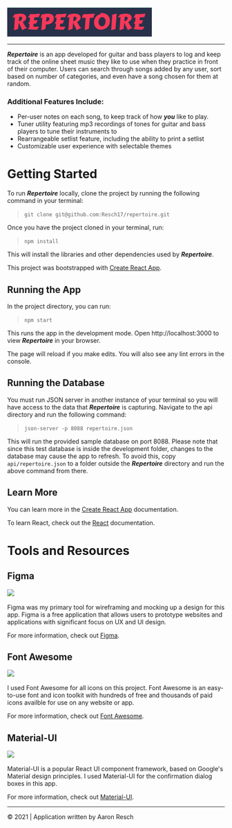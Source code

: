 ![Repertoire](https://raw.githubusercontent.com/Resch17/repertoire/main/.github/images/repertoirelogo.png
)
- - - -

***Repertoire*** is an app developed for guitar and bass players to log and keep track of the online sheet music they like to use when they practice in front of their computer. Users can search through songs added by any user, sort based on number of categories, and even have a song chosen for them at random.

### Additional Features Include:
- Per-user notes on each song, to keep track of how ***you*** like to play.
- Tuner utility featuring mp3 recordings of tones for guitar and bass players to tune their instruments to
- Rearrangeable setlist feature, including the ability to print a setlist
- Customizable user experience with selectable themes

# Getting Started

To run ***Repertoire*** locally, clone the project by running the following command in your terminal:
> `git clone git@github.com:Resch17/repertoire.git`

Once you have the project cloned in your terminal, run:
> `npm install`

This will install the libraries and other dependencies used by ***Repertoire***.

This project was bootstrapped with [Create React App](https://github.com/facebook/create-react-app).

## Running the App
In the project directory, you can run:
> `npm start`

This runs the app in the development mode.
Open http://localhost:3000 to view ***Repertoire*** in your browser.

The page will reload if you make edits.
You will also see any lint errors in the console.

## Running the Database
You must run JSON server in another instance of your terminal so you will have access to the data that ***Repertoire*** is capturing. Navigate to the api directory and run the following command:
> `json-server -p 8088 repertoire.json`

This will run the provided sample database on port 8088. Please note that since this test database is inside the development folder, changes to the database may cause the app to refresh. To avoid this, copy `api/repertoire.json` to a folder outside the ***Repertoire*** directory and run the above command from there.

## Learn More
You can learn more in the [Create React App](https://github.com/facebook/create-react-app) documentation.

To learn React, check out the [React](https://reactjs.org/) documentation.


# Tools and Resources

## Figma
<img src="https://upload.wikimedia.org/wikipedia/commons/thumb/3/33/Figma-logo.svg/320px-Figma-logo.svg.png" width="75" />

Figma was my primary tool for wireframing and mocking up a design for this app. Figma is a free application that allows users to prototype websites and applications with significant focus on UX and UI design.

For more information, check out [Figma](https://www.figma.com/).

## Font Awesome
<img src="https://upload.wikimedia.org/wikipedia/commons/thumb/8/89/Font_Awesome_5_logo_black.svg/320px-Font_Awesome_5_logo_black.svg.png" />

I used Font Awesome for all icons on this project. Font Awesome is an easy-to-use font and icon toolkit with hundreds of free and thousands of paid icons availble for use on any website or app.

For more information, check out [Font Awesome](https://fontawesome.com/).

## Material-UI
<img src="https://material-ui.com/static/logo_raw.svg" width="75">

Material-UI is a popular React UI component framework, based on Google's Material design principles. I used Material-UI for the confirmation dialog boxes in this app.

For more information, check out [Material-UI](https://material-ui.com).

----
&copy; 2021   | Application written by Aaron Resch